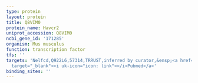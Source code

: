 ```yaml
---
type: protein
layout: protein
title: Q8VIM0
protein_name: Havcr2
uniprot_accession: Q8VIM0
ncbi_gene_id: '171285'
organism: Mus musculus
function: transcription factor
tfs: ''
targets: 'Nelfcd,Q922L6,57314,TRRUST,inferred by curator,&ensp;<a href="https://www.ncbi.nlm.nih.gov/pubmed/?term=23487424%5Buid%5D"
  target="_blank"><i uk-icon="icon: link"></i>Pubmed</a>'
binding_sites: ''
---
```

